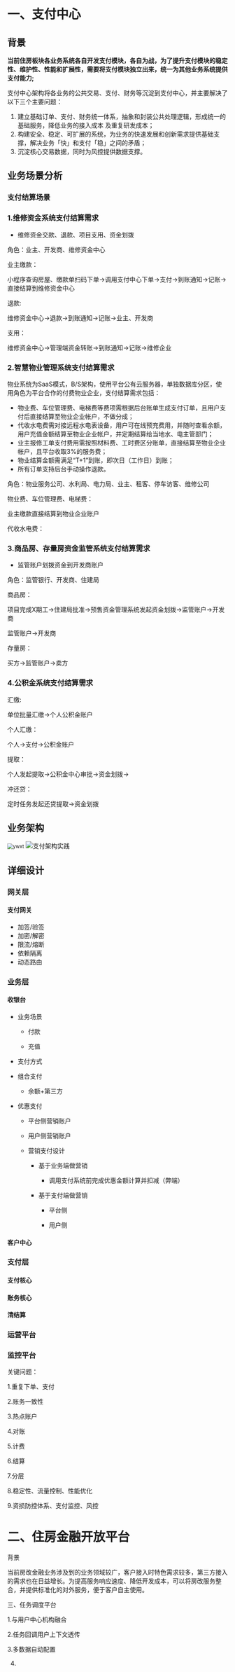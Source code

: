 # 一、支付中心

## 背景

**当前住房板块各业务系统各自开发支付模块，各自为战，为了提升支付模块的稳定性、维护性、性能和扩展性，需要将支付模块独立出来，统一为其他业务系统提供支付能力;**

支付中心架构将各业务的公共交易、支付、财务等沉淀到支付中心，并主要解决了以下三个主要问题：

1. 建立基础订单、支付、财务统一体系，抽象和封装公共处理逻辑，形成统一的基础服务，降低业务的接入成本 及重复研发成本；
2. 构建安全、稳定、可扩展的系统，为业务的快速发展和创新需求提供基础支撑，解决业务「快」和支付「稳」之间的矛盾；
3. 沉淀核心交易数据，同时为风控提供数据支撑。

## 业务场景分析

### 支付结算场景

### 1.维修资金系统支付结算需求

- 维修资金交款、退款、项目支用、资金划拨

角色：业主、开发商、维修资金中心

业主缴款：

小程序查询房屋、缴款单扫码下单->调用支付中心下单->支付->到账通知->记账->直接结算到维修资金中心

退款:

维修资金中心->退款->到账通知->记账->业主、开发商

支用：

维修资金中心->管理端资金转账->到账通知->记账->维修企业

### 2.智慧物业管理系统支付结算需求

物业系统为SaaS模式，B/S架构，使用平台公有云服务器，单独数据库分区，使用角色为平台合作的付费物业企业，支付结算需求包括：

- 物业费、车位管理费、电梯费等费项需根据后台账单生成支付订单，且用户支付后直接结算至物业企业帐户，不做分成；
- 代收水电费需对接远程水电表设备，用户可在线预充费用，并随时查看余额，用户充值金额结算至物业企业帐户，并定期结算给当地水、电主管部门；
- 业主报修工单支付费用需按照材料费、工时费区分账单，直接结算至物业企业帐户，且平台收取3%的服务费；
- 物业结算金额需满足“T+1”到账，即次日（工作日）到账；
- 所有订单支持后台手动操作退款。

角色：物业服务公司、水利局、电力局、业主、租客、停车访客、维修公司

物业费、车位管理费、电梯费：

业主缴款直接结算到物业企业账户

代收水电费：

### 3.商品房、存量房资金监管系统支付结算需求

- 监管账户划拨资金到开发商账户

角色：监管银行、开发商、住建局

商品房：

项目完成X期工->住建局批准->预售资金管理系统发起资金划拨->监管账户->开发商

监管账户->开发商

存量房：

买方->监管账户->卖方

### 4.公积金系统支付结算需求

汇缴:

单位批量汇缴->个人公积金账户

个人汇缴：

个人->支付->公积金账户

提取：

个人发起提取->公积金中心审批->资金划拨->

冲还贷：

定时任务发起还贷提取->资金划拨

## 业务架构

<img src="images/PROJECT/ywxt.png" alt="ywxt" style="zoom:80%;" />

<img src="images/PROJECT/支付架构实践.png" alt="支付架构实践"  />



## 详细设计

### 网关层

#### 支付网关

- 加签/验签
- 加密/解密
- 限流/熔断
- 依赖隔离
- 动态路由

### 业务层

#### 收银台

- 业务场景

  - 付款

  - 充值

- 支付方式

- 组合支付

  - 余额+第三方

- 优惠支付

  - 平台侧营销账户

  - 用户侧营销账户

  - 营销支付设计

    - 基于业务端做营销
      - 调用支付系统前完成优惠金额计算并扣减（弊端）

    - 基于支付端做营销

      - 平台侧

      - 用户侧

#### 客户中心

### 支付层

#### 支付核心

#### 账务核心

#### 清结算

### 运营平台

### 监控平台



关键问题：

1.重复下单、支付

2.账务一致性

3.热点账户

4.对账

5.计费

6.结算

7.分层

8.稳定性、流量控制、性能优化

9.资损防控体系、支付监控、风控





# 二、住房金融开放平台

背景

当前房改金融业务涉及到的业务领域较广，客户接入时特色需求较多，第三方接入的需求也在日益增长。为提高服务响应速度、降低开发成本，可以将房改服务整合，并提供标准化的对外服务，便于客户自主使用。



三、任务调度平台

1.与用户中心机构融合

2.任务回调用户上下文透传

3.多数据自动配置

4.